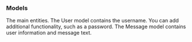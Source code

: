 ### Models

The main entities.
The User model contains the username.
You can add additional functionality, such as a password.
The Message model contains user information and message text.